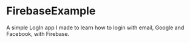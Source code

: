 # FirebaseExample
A simple LogIn app I made to learn how to login with email, Google and Facebook, with Firebase.
